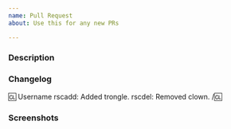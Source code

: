 ```yaml
---
name: Pull Request
about: Use this for any new PRs

---
```


<!--
	Anything inside tags like these is a comment and will not be displayed.
	Be careful not to write inside them!
	
	Put your answers below the headers. They're preceded by three # signs
	### Like this
	Don't edit them or delete them it's part of the formatting

	If a specific field doesn't apply, remove it!
-->

### Description
<!-- Describe what was changed in this PR in a short description. Please describe the motivation for these changes. -->

### Changelog
<!--
	List of changes go here. Anything between the :cl: and /:cl: tags will be included in the changelog. Change "Username" to your username.
	View all possible changelog tags here: https://github.com/TrongleCo/sealab13/blob/master/html/changelogs/example.yml
-->
:cl: Username
rscadd: Added trongle.
rscdel: Removed clown.
/:cl:

### Screenshots
<!-- Add any relevant screenshots of the new features here -->

